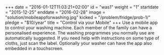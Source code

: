 +++
date = "2016-01-12T11:03:21+02:00"
id = "was1"
weight = "1"
startdate = "2015-12-25"
enddate = "2016-02-28"
image = "solution/mobileappforwashing.jpg"
kicked = "/problem/fridge/prob-1/"
pledge = "$10/year"
title = "Control via your Mobile"
+++
Use a mobile app to control your washing machine. Each member of the family can have a personalised experience. The washing programmes you normally use are automatically suggested. If you need help with instructions on some type of cloths, just scan the label. Optionally your washer can have the app also embedded in a touchscreen.
